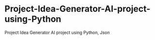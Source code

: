 # Project-Idea-Generator-AI-project-using-Python
Project Idea Generator AI project using Python, Json

